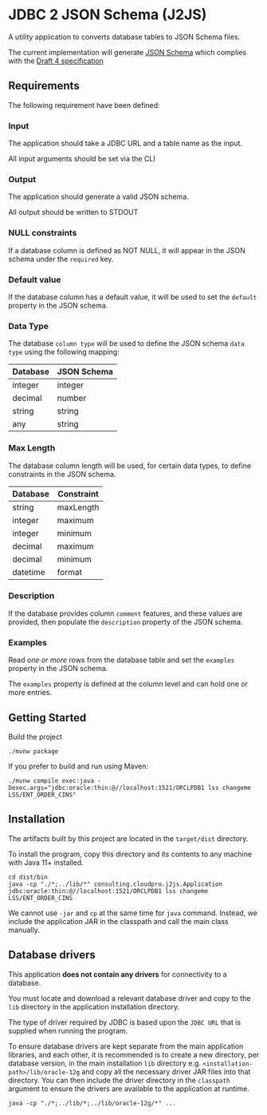 # JDBC 2 JSON Schema (J2JS)
A utility application to converts database tables to JSON Schema files.

The current implementation will generate [JSON Schema](https://json-schema.org/) which complies with the [Draft 4 specification](https://json-schema.org/specification-links.html#draft-4)

## Requirements

The following requirement have been defined:

### Input
The application should take a JDBC URL and a table name as the input.

All input arguments should be set via the CLI

### Output
The application should generate a valid JSON schema.

All output should be written to STDOUT

### NULL constraints
If a database column is defined as NOT NULL, it will appear in the JSON schema under the `required` key.

### Default value
If the database column has a default value, it will be used to set the `default` property in the JSON schema.

### Data Type
The database `column type` will be used to define the JSON schema `data type` using the following mapping:

| Database      | JSON Schema |
| ----------- | ----------- |
| integer   | integer        |
| decimal   | number        |
| string   | string        |
| any   | string        |

### Max Length
The database column length will be used, for certain data types, to define constraints in the JSON schema.

| Database      | Constraint |
| ----------- | ----------- |
| string   | maxLength        |
| integer   | maximum        |
| integer   | minimum        |
| decimal   | maximum        |
| decimal   | minimum        |
| datetime   | format        |

### Description
If the database provides column `comment` features, and these values are provided, then populate the `description` property of the JSON schema. 

### Examples
Read *one or more* rows from the database table and set the `examples` property in the JSON schema.  

The `examples` property is defined at the column level and can hold one or more entries. 

## Getting Started

Build the project
```shell
./mvnw package
```

If you prefer to build and run using Maven:
```shell
./mvnw compile exec:java -Dexec.args="jdbc:oracle:thin:@//localhost:1521/ORCLPDB1 lss changeme LSS/ENT_ORDER_CINS"
```

## Installation
The artifacts built by this project are located in the `target/dist` directory.

To install the program, copy this directory and its contents to any machine with Java 11+ installed.

```shell
cd dist/bin
java -cp "./*;../lib/*" consulting.cloudpro.j2js.Application jdbc:oracle:thin:@//localhost:1521/ORCLPDB1 lss changeme LSS/ENT_ORDER_CINS
```
We cannot use `-jar` and `cp` at the same time for `java` command.  Instead, we include the application JAR in the classpath and call the main class manually.

## Database drivers
This application **does not contain any drivers** for connectivity to a database.

You must locate and download a relevant database driver and copy to the `lib` directory in the application installation directory.

The type of driver required by JDBC is based upon the `JDBC URL` that is supplied when running the program.

To ensure database drivers are kept separate from the main application libraries, and each other, it is recommended is to create a new directory, per database version, in the main installation `lib` directory e.g. `<installation-path>/lib/oracle-12g` and copy all the necessary driver JAR files into that directory.  You can then include the driver directory in the `classpath` argument to ensure the drivers are available to the application at runtime.

```shell
java -cp "./*;../lib/*;../lib/oracle-12g/*" ...
```